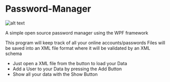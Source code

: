 # Password-Manager

![alt text](https://media.licdn.com/media-proxy/ext?w=800&h=800&f=n&hash=1dkegvfiIBkF5cFe%2FFktvW%2F4JzM%3D&ora=1%2CaFBCTXdkRmpGL2lvQUFBPQ%2CxAVta5g-0R6jnhodx1Ey9KGTqAGj6E5DQJHUA3L0CHH05IbfPWjoLMCOL-agpEBCLihTjQA7LLm1SDToRI65fY_vK9R0i5HhIpX5agYUbhl4j3lK6w)

A simple open source password manager using the WPF framework 

This program will keep track of all your online accounts/passwords
Files will be saved into an XML file format where it will be validated by an XML schema                        

  - Just open a XML file from the button to load your Data
  - Add a User to your Data by pressing the Add Button
  - Show all your data with the Show Button
